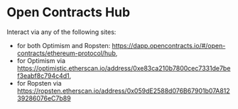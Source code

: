 # Open Contracts Hub

Interact via any of the following sites:
- for both Optimism and Ropsten: https://dapp.opencontracts.io/#/open-contracts/ethereum-protocol/hub, 
- for Optimism via https://optimistic.etherscan.io/address/0xe83ca210b7800cec7331de7bef3eabf8c794c4d1,
- for Ropsten via https://ropsten.etherscan.io/address/0x059dE2588d076B67901b07A81239286076eC7b89
